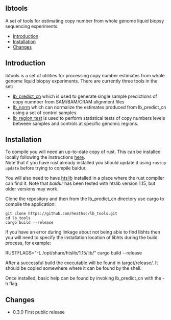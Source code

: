 ## lbtools
A set of tools for estimating copy number from whole genome liquid biopsy sequencing experiments.

 - [Introduction](#intro)
 - [Installation](#install)
 - [Changes](#changes)

## <a name="intro"></a>Introduction

lbtools is a set of utilities for processing copy number estimates from whole genome liquid biopsy experiments.
There are currently three tools in the set:
 - [lb_predict_cn](https://github.com/heathsc/lbtools/tree/main/lb_predict_cn) which is used to generate single sample predictions of copy numnber from SAM/BAM/CRAM alignment files
  - [lb_norm](https://github.com/heathsc/lbtools/tree/main/lb_norm) which can normalize the estimates produced from 
lb_predict_cn using a set of control samples
 - [lb_region_test](https://github.com/heathsc/lbtools/tree/main/lb_region_test) is used to perform statistical tests of copy numbers
levels between samples and controls at specific genomic regions.

## <a name="install"></a>Installation

To compile you will need an up-to-date copy of rust.  This can be
installed locally following the instructions [here](https://www.rust-lang.org/learn/get-started).  
Note that if you have rust already installed you should update it
using ``rustup update`` before trying to compile baldur.

You will also need to have [htslib](https://github.com/samtools/htslib) installed in a place 
where the rust compiler can find it.  Note that *baldur* has been tested with htslib version 1.15, but older versions may work.

Clone the repository and then from the lb_predict_cn directory
use cargo to compile the application:
```
git clone https://github.com/heathsc/lb_tools.git
cd lb_tools
cargo build --release
```
If you have an error during linkage about not being able to find libhts then you will need to specify the installation location of libhts
during the build process, for example:

RUSTFLAGS="-L /opt/share/htslib/1.15/lib/"  cargo build --release

After a successful build the executable will be found in target/release/.  It
should be copied somewhere where it can be found by the shell.

Once installed, basic help can be found by invoking lb_predict_cn with
the -h flag.

## <a name="changes"></a>Changes

- 0.3.0 First public release


